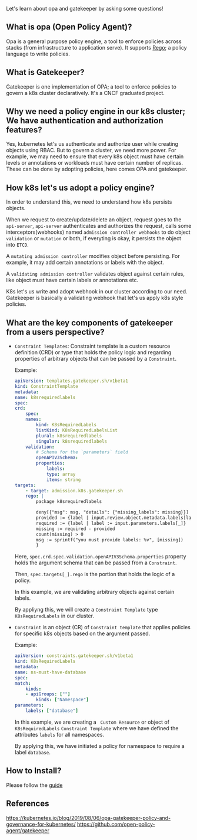 Let's learn about opa and gatekeeper by asking some questions!

## What is opa (Open Policy Agent)?
Opa is a general purpose policy engine, a tool to enforce policies across stacks (from infrastructure to application serve). It supports [Rego](https://www.openpolicyagent.org/docs/latest/policy-language/); a policy language to write policies.


## What is Gatekeeper?
Gatekeeper is one implementation of OPA; a tool to enforce policies to govern a k8s cluster declaratively. It's a CNCF graduated project.

## Why we need a policy engine in our k8s cluster; We have authentication and authorization features?

Yes, kubernetes let's us authenticate and authorize user while creating objects using RBAC. But to govern a cluster, we need more power.
For example, we may need to ensure that every k8s object must have certain levels or annotations or workloads must have certain number of replicas. These can be done by adopting policies, here comes OPA and gatekeeper.

## How k8s let's us adopt a policy engine?

In order to understand this, we need to understand how k8s persists objects.

When we request to create/update/delete an object, request goes to the ```api-server```, ```api-server``` authenticates and authorizes the request, calls some interceptors(webhooks) named ```admission controller webhooks``` to do object ```validation``` or ```mutation``` or both, if everyting is okay, it persists the object into ```ETCD```.

A ```mutating admission controller``` modifies object before persisting. For example, it may add certain annotations or labels with the object. 


A ```validating admission controller``` validates object against certain rules, like object must have certain labels or annotations etc. 

K8s let's us write and adopt webhook in our cluster according to our need. Gatekeeper is basically a validating webhook that let's us apply k8s style policies. 


## What are the key components of gatekeeper from a users perspective?

- ```Constraint Templates```: Constraint template is a custom resource definition (CRD) or type that holds the policy logic and regarding properties of arbitrary objects that can be passed by a ```Constraint```.

    Example: 

    ```yaml
    apiVersion: templates.gatekeeper.sh/v1beta1
    kind: ConstraintTemplate
    metadata:
    name: k8srequiredlabels
    spec:
    crd:
        spec:
        names:
            kind: K8sRequiredLabels
            listKind: K8sRequiredLabelsList
            plural: k8srequiredlabels
            singular: k8srequiredlabels
        validation:
            # Schema for the `parameters` field
            openAPIV3Schema:
            properties:
                labels:
                type: array
                items: string
    targets:
        - target: admission.k8s.gatekeeper.sh
        rego: |
            package k8srequiredlabels

            deny[{"msg": msg, "details": {"missing_labels": missing}}] {
            provided := {label | input.review.object.metadata.labels[label]}
            required := {label | label := input.parameters.labels[_]}
            missing := required - provided
            count(missing) > 0
            msg := sprintf("you must provide labels: %v", [missing])
            } 

    ```

    Here, ```spec.crd.spec.validation.openAPIV3Schema.properties``` property holds the argument schema that can be passed from a ```Constraint```.

    Then, ```spec.targets[_].rego``` is the portion that holds the logic of a policy. 

    In this example, we are validating arbitrary objects against certain labels. 

    By appliyng this, we will create a ```Constraint Template``` type ```K8sRequiredLabels``` in our cluster.

- ```Constraint``` is an object (CR) of ```Constraint template``` that applies policies for specific k8s objects based on the argument passed. 

    Example: 

    ```yaml
    apiVersion: constraints.gatekeeper.sh/v1beta1
    kind: K8sRequiredLabels
    metadata:
    name: ns-must-have-database
    spec:
    match:
        kinds:
        - apiGroups: [""]
            kinds: ["Namespace"]
    parameters:
        labels: ["database"]

    ```

    In this example, we are creating a ``` Custom Resource``` or object of ```K8sRequiredLabels``` ```Constraint Template``` where we have defined the attributes ```labels``` for all namespaces. 

    By applying this, we have initiated a policy for namespace to require a label ```database```.




## How to Install?

Please follow the [guide](https://open-policy-agent.github.io/gatekeeper/website/docs/install/) 


## References
https://kubernetes.io/blog/2019/08/06/opa-gatekeeper-policy-and-governance-for-kubernetes/
https://github.com/open-policy-agent/gatekeeper




